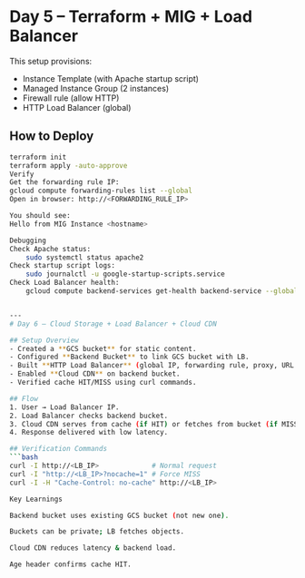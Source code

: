 # Day 5 – Terraform + MIG + Load Balancer

This setup provisions:
- Instance Template (with Apache startup script)
- Managed Instance Group (2 instances)
- Firewall rule (allow HTTP)
- HTTP Load Balancer (global)

## How to Deploy
```bash
terraform init
terraform apply -auto-approve
Verify
Get the forwarding rule IP:
gcloud compute forwarding-rules list --global
Open in browser: http://<FORWARDING_RULE_IP>

You should see:
Hello from MIG Instance <hostname>

Debugging
Check Apache status:
    sudo systemctl status apache2
Check startup script logs:
    sudo journalctl -u google-startup-scripts.service
Check Load Balancer health:
    gcloud compute backend-services get-health backend-service --global


---
# Day 6 – Cloud Storage + Load Balancer + Cloud CDN

## Setup Overview
- Created a **GCS bucket** for static content.
- Configured **Backend Bucket** to link GCS bucket with LB.
- Built **HTTP Load Balancer** (global IP, forwarding rule, proxy, URL map).
- Enabled **Cloud CDN** on backend bucket.
- Verified cache HIT/MISS using curl commands.

## Flow
1. User → Load Balancer IP.
2. Load Balancer checks backend bucket.
3. Cloud CDN serves from cache (if HIT) or fetches from bucket (if MISS).
4. Response delivered with low latency.

## Verification Commands
```bash
curl -I http://<LB_IP>             # Normal request
curl -I "http://<LB_IP>?nocache=1" # Force MISS
curl -I -H "Cache-Control: no-cache" http://<LB_IP>

Key Learnings

Backend bucket uses existing GCS bucket (not new one).

Buckets can be private; LB fetches objects.

Cloud CDN reduces latency & backend load.

Age header confirms cache HIT.